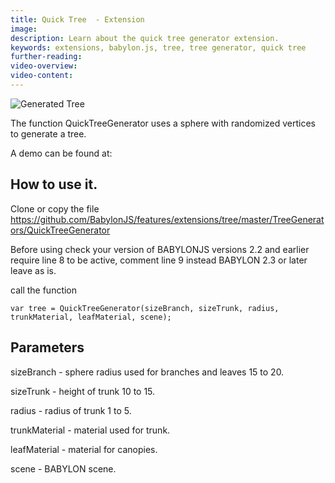 ```yaml
---
title: Quick Tree  - Extension
image: 
description: Learn about the quick tree generator extension.
keywords: extensions, babylon.js, tree, tree generator, quick tree
further-reading:
video-overview:
video-content:
---
```


![Generated Tree ](/img/features/extensions/trees/quick1.png)

The function QuickTreeGenerator uses a sphere with randomized vertices to generate a tree. 

A demo can be found at: <Playground id="#LG3GS#107" title="Quick Tree Generator Example" description="Simple example of the quick tree generator."/>

## How to use it.

Clone or copy the file https://github.com/BabylonJS/features/extensions/tree/master/TreeGenerators/QuickTreeGenerator

Before using check your version of BABYLONJS versions 2.2 and earlier require line 8 to be active, comment line 9 instead
BABYLON 2.3 or later leave as is.

call the function

```
var tree = QuickTreeGenerator(sizeBranch, sizeTrunk, radius, trunkMaterial, leafMaterial, scene);
```

## Parameters

sizeBranch - sphere radius used for branches and leaves 15 to 20.

sizeTrunk - height of trunk 10 to 15.

radius - radius of trunk 1 to 5.

trunkMaterial - material used for trunk.

leafMaterial - material for canopies.
 
scene - BABYLON scene. 
